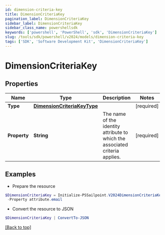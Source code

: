 ```yaml
---
id: dimension-criteria-key
title: DimensionCriteriaKey
pagination_label: DimensionCriteriaKey
sidebar_label: DimensionCriteriaKey
sidebar_class_name: powershellsdk
keywords: ['powershell', 'PowerShell', 'sdk', 'DimensionCriteriaKey'] 
slug: /tools/sdk/powershell/v2024/models/dimension-criteria-key
tags: ['SDK', 'Software Development Kit', 'DimensionCriteriaKey']
---
```



# DimensionCriteriaKey

## Properties

Name | Type | Description | Notes
------------ | ------------- | ------------- | -------------
**Type** |  [**DimensionCriteriaKeyType**](dimension-criteria-key-type) |  | [required]
**Property** |  **String** | The name of the identity attribute to which the associated criteria applies. | [required]

## Examples

- Prepare the resource
```powershell
$DimensionCriteriaKey = Initialize-PSSailpoint.V2024DimensionCriteriaKey  -Type null `
 -Property attribute.email
```

- Convert the resource to JSON
```powershell
$DimensionCriteriaKey | ConvertTo-JSON
```


[[Back to top]](#) 

